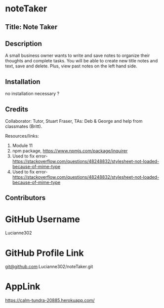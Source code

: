 # noteTaker
## Title: Note Taker

## Description
A small business owner wants to write and save notes to organize their thoughts and complete tasks.  You will be able to create new title notes and text, save and delete.  Plus, view past notes on the left hand side.  

## Installation
no installation necessary ? 

## Credits
Collaborator: Tutor, Stuart Fraser, TAs: Deb & George and help from classmates (Britt).

Resources/links: 
1. Module 11 
2. npm package, https://www.npmjs.com/package/inquirer 
3. Used to fix error-  https://stackoverflow.com/questions/48248832/stylesheet-not-loaded-because-of-mime-type 
4. Used to fix error- https://stackoverflow.com/questions/48248832/stylesheet-not-loaded-because-of-mime-type 

## Contributors



# GitHub Username 
Lucianne302 

# GitHub Profile Link
git@github.com:Lucianne302/noteTaker.git

# AppLink
https://calm-tundra-20885.herokuapp.com/ 


